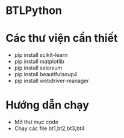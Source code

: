 # BTLPython
# Các thư viện cần thiết
- pip install scikit-learn
- pip install matplotlib
- pip install selenium
- pip install beautifulsoup4
- pip install webdriver-manager

# Hướng dẫn chạy
- Mở thư mục code
- Chạy các file bt1,bt2,bt3,bt4

